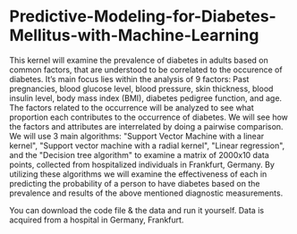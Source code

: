 # Predictive-Modeling-for-Diabetes-Mellitus-with-Machine-Learning
This kernel will examine the prevalence of diabetes in adults based on common factors, 
that are understood to be correlated to the occurence of diabetes. It’s main focus lies within the analysis of 9 factors: 
Past pregnancies, blood glucose level, blood pressure, skin thickness, blood insulin level, body mass index (BMI), 
diabetes pedigree function, and age. The factors related to the occurrence will be analyzed to see what proportion each
contributes to the occurrence of diabetes. We will see how the factors and attributes are interrelated by doing a pairwise 
comparison. We will use 3 main algorithms: "Support Vector Machine with a linear kernel", "Support vector machine with a 
radial kernel", "Linear regression", and the "Decision tree algorithm" to examine a matrix of 2000x10 data points,
collected from hospitalized individuals in Frankfurt, Germany. By utilizing these algorithms we will examine the 
effectiveness of each in predicting the probability of a person to have diabetes based on the prevalence and results 
of the above mentioned diagnostic measurements.

You can download the code file & the data and run it yourself.
Data is acquired from a hospital in Germany, Frankfurt. 
